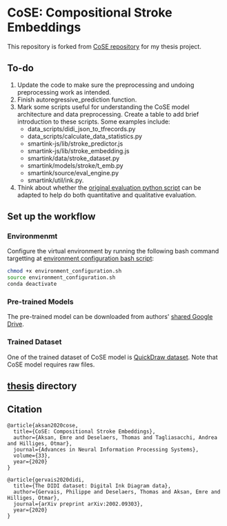 # CoSE: Compositional Stroke Embeddings

This repository is forked from [CoSE repository](https://github.com/eth-ait/cose) for my thesis project. 


## To-do
1. Update the code to make sure the preprocessing and undoing preprocessing work as intended.
2. Finish autoregressive_prediction function.
3. Mark some scripts useful for understanding the CoSE model architecture and data preprocessing. Create a table to add brief introduction to these scripts. Some examples include:
    - data_scripts/didi_json_to_tfrecords.py
    - data_scripts/calculate_data_statistics.py
    - smartink-js/lib/stroke_predictor.js
    - smartink-js/lib/stroke_embedding.js
    - smartink/data/stroke_dataset.py
    - smartink/models/stroke/t_emb.py
    - smartink/source/eval_engine.py 
    - smartink/util/ink.py. 
4. Think about whether the [original evaluation python script](smartink/source/eval_engine.py) can be adapted to help do both quantitative and qualitative evaluation.  


## Set up the workflow

### Environmenmt
Configure the virtual environment by running the following bash command targetting at [environment configuration bash script](environment_configuration.sh):
```bash
chmod +x environment_configuration.sh
source environment_configuration.sh 
conda deactivate
```

### Pre-trained Models
The pre-trained model can be downloaded from authors' [shared Google Drive](https://drive.google.com/drive/folders/1C6m7dbXaL4wn5Z4-K7ZniqoZaNTiQBdP?usp=sharing). 


### Trained Dataset
One of the trained dataset of CoSE model is [QuickDraw dataset](https://github.com/googlecreativelab/quickdraw-dataset). Note that CoSE model requires raw files.  

## [thesis](thesis) directory


## Citation
```
@article{aksan2020cose,
  title={CoSE: Compositional Stroke Embeddings},
  author={Aksan, Emre and Deselaers, Thomas and Tagliasacchi, Andrea and Hilliges, Otmar},
  journal={Advances in Neural Information Processing Systems},
  volume={33},
  year={2020}
}

@article{gervais2020didi,
  title={The DIDI dataset: Digital Ink Diagram data},
  author={Gervais, Philippe and Deselaers, Thomas and Aksan, Emre and Hilliges, Otmar},
  journal={arXiv preprint arXiv:2002.09303},
  year={2020}
}
```   